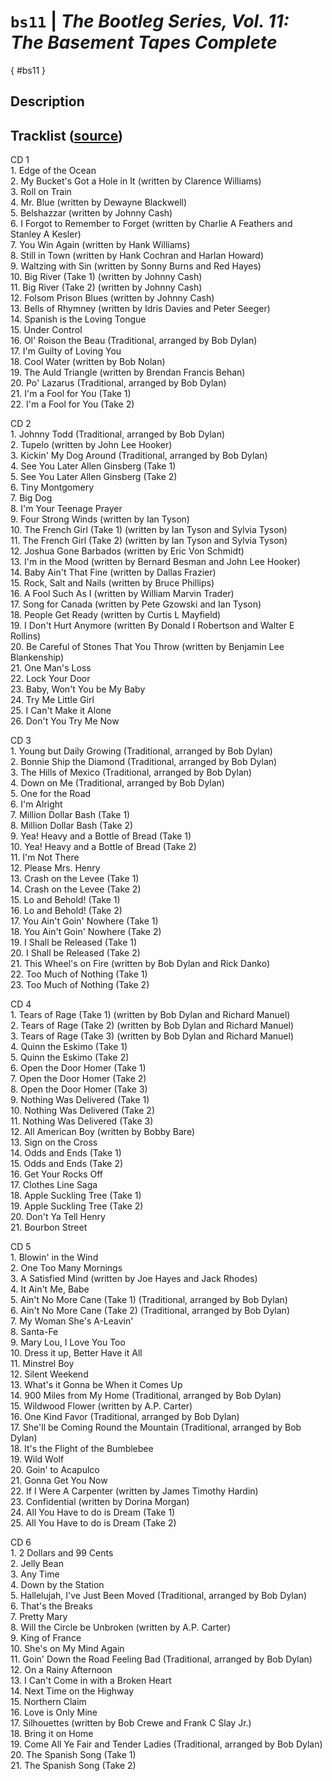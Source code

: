 # `bs11` | _The Bootleg Series, Vol. 11: The Basement Tapes Complete_

[](){ #bs11 }

## Description

## Tracklist ([source](https://www.bobdylan.com/albums/bootleg-series-vol-11-basement-tapes-complete/))

<p>CD 1<br />
1. Edge of the Ocean<br />
2. My Bucket's Got a Hole in It (written by Clarence Williams)<br />
3. Roll on Train<br />
4. Mr. Blue (written by Dewayne Blackwell)<br />
5. Belshazzar (written by Johnny Cash)<br />
6. I Forgot to Remember to Forget (written by Charlie A Feathers and Stanley A Kesler)<br />
7. You Win Again (written by Hank Williams)<br />
8. Still in Town (written by Hank Cochran and Harlan Howard)<br />
9. Waltzing with Sin (written by Sonny Burns and Red Hayes)<br />
10. Big River (Take 1) (written by Johnny Cash)<br />
11. Big River (Take 2) (written by Johnny Cash)<br />
12. Folsom Prison Blues (written by Johnny Cash)<br />
13. Bells of Rhymney (written by Idris Davies and Peter Seeger)<br />
14. Spanish is the Loving Tongue<br />
15. Under Control<br />
16. Ol' Roison the Beau (Traditional, arranged by Bob Dylan)<br />
17. I'm Guilty of Loving You<br />
18. Cool Water (written by Bob Nolan)<br />
19. The Auld Triangle (written by Brendan Francis Behan)<br />
20. Po' Lazarus (Traditional, arranged by Bob Dylan)<br />
21. I'm a Fool for You (Take 1)<br />
22. I'm a Fool for You (Take 2)</p>
<p>CD 2<br />
1. Johnny Todd (Traditional, arranged by Bob Dylan)<br />
2. Tupelo (written by John Lee Hooker)<br />
3. Kickin' My Dog Around (Traditional, arranged by Bob Dylan)<br />
4. See You Later Allen Ginsberg (Take 1)<br />
5. See You Later Allen Ginsberg (Take 2)<br />
6. Tiny Montgomery<br />
7. Big Dog<br />
8. I'm Your Teenage Prayer<br />
9. Four Strong Winds (written by Ian Tyson)<br />
10. The French Girl (Take 1) (written by Ian Tyson and Sylvia Tyson)<br />
11. The French Girl (Take 2) (written by Ian Tyson and Sylvia Tyson)<br />
12. Joshua Gone Barbados (written by Eric Von Schmidt)<br />
13. I'm in the Mood (written by Bernard Besman and John Lee Hooker)<br />
14. Baby Ain't That Fine (written by Dallas Frazier)<br />
15. Rock, Salt and Nails (written by Bruce Phillips)<br />
16. A Fool Such As I (written by William Marvin Trader)<br />
17. Song for Canada (written by Pete Gzowski and Ian Tyson)<br />
18. People Get Ready (written by Curtis L Mayfield)<br />
19. I Don't Hurt Anymore (written By Donald I Robertson and Walter E Rollins)<br />
20. Be Careful of Stones That You Throw (written by Benjamin Lee Blankenship)<br />
21. One Man's Loss<br />
22. Lock Your Door<br />
23. Baby, Won't You be My Baby<br />
24. Try Me Little Girl<br />
25. I Can't Make it Alone<br />
26. Don't You Try Me Now</p>
<p>CD 3<br />
1. Young but Daily Growing (Traditional, arranged by Bob Dylan)<br />
2. Bonnie Ship the Diamond (Traditional, arranged by Bob Dylan)<br />
3. The Hills of Mexico (Traditional, arranged by Bob Dylan)<br />
4. Down on Me (Traditional, arranged by Bob Dylan)<br />
5. One for the Road<br />
6. I'm Alright<br />
7. Million Dollar Bash (Take 1)<br />
8. Million Dollar Bash (Take 2)<br />
9. Yea! Heavy and a Bottle of Bread (Take 1)<br />
10. Yea! Heavy and a Bottle of Bread (Take 2)<br />
11. I'm Not There<br />
12. Please Mrs. Henry<br />
13. Crash on the Levee (Take 1)<br />
14. Crash on the Levee (Take 2)<br />
15. Lo and Behold! (Take 1)<br />
16. Lo and Behold! (Take 2)<br />
17. You Ain't Goin' Nowhere (Take 1)<br />
18. You Ain't Goin' Nowhere (Take 2)<br />
19. I Shall be Released (Take 1)<br />
20. I Shall be Released (Take 2)<br />
21. This Wheel's on Fire (written by Bob Dylan and Rick Danko)<br />
22. Too Much of Nothing (Take 1)<br />
23. Too Much of Nothing (Take 2)</p>
<p>CD 4<br />
1. Tears of Rage (Take 1) (written by Bob Dylan and Richard Manuel)<br />
2. Tears of Rage (Take 2) (written by Bob Dylan and Richard Manuel)<br />
3. Tears of Rage (Take 3) (written by Bob Dylan and Richard Manuel)<br />
4. Quinn the Eskimo (Take 1)<br />
5. Quinn the Eskimo (Take 2)<br />
6. Open the Door Homer (Take 1)<br />
7. Open the Door Homer (Take 2)<br />
8. Open the Door Homer (Take 3)<br />
9. Nothing Was Delivered (Take 1)<br />
10. Nothing Was Delivered (Take 2)<br />
11. Nothing Was Delivered (Take 3)<br />
12. All American Boy (written by Bobby Bare)<br />
13. Sign on the Cross<br />
14. Odds and Ends (Take 1)<br />
15. Odds and Ends (Take 2)<br />
16. Get Your Rocks Off<br />
17. Clothes Line Saga<br />
18. Apple Suckling Tree (Take 1)<br />
19. Apple Suckling Tree (Take 2)<br />
20. Don't Ya Tell Henry<br />
21. Bourbon Street</p>
<p>CD 5<br />
1. Blowin' in the Wind<br />
2. One Too Many Mornings<br />
3. A Satisfied Mind (written by Joe Hayes and Jack Rhodes)<br />
4. It Ain't Me, Babe<br />
5. Ain't No More Cane (Take 1) (Traditional, arranged by Bob Dylan)<br />
6. Ain't No More Cane (Take 2) (Traditional, arranged by Bob Dylan)<br />
7. My Woman She's A-Leavin'<br />
8. Santa-Fe<br />
9. Mary Lou, I Love You Too<br />
10. Dress it up, Better Have it All<br />
11. Minstrel Boy<br />
12. Silent Weekend<br />
13. What's it Gonna be When it Comes Up<br />
14. 900 Miles from My Home (Traditional, arranged by Bob Dylan)<br />
15. Wildwood Flower (written by A.P. Carter)<br />
16. One Kind Favor (Traditional, arranged by Bob Dylan)<br />
17. She'll be Coming Round the Mountain (Traditional, arranged by Bob Dylan)<br />
18. It's the Flight of the Bumblebee<br />
19. Wild Wolf<br />
20. Goin' to Acapulco<br />
21. Gonna Get You Now<br />
22. If I Were A Carpenter (written by James Timothy Hardin)<br />
23. Confidential (written by Dorina Morgan)<br />
24. All You Have to do is Dream (Take 1)<br />
25. All You Have to do is Dream (Take 2)</p>
<p>CD 6<br />
1. 2 Dollars and 99 Cents<br />
2. Jelly Bean<br />
3. Any Time<br />
4. Down by the Station<br />
5. Hallelujah, I've Just Been Moved (Traditional, arranged by Bob Dylan)<br />
6. That's the Breaks<br />
7. Pretty Mary<br />
8. Will the Circle be Unbroken (written by A.P. Carter)<br />
9. King of France<br />
10. She's on My Mind Again<br />
11. Goin' Down the Road Feeling Bad (Traditional, arranged by Bob Dylan)<br />
12. On a Rainy Afternoon<br />
13. I Can't Come in with a Broken Heart<br />
14. Next Time on the Highway<br />
15. Northern Claim<br />
16. Love is Only Mine<br />
17. Silhouettes (written by Bob Crewe and Frank C Slay Jr.)<br />
18. Bring it on Home<br />
19. Come All Ye Fair and Tender Ladies (Traditional, arranged by Bob Dylan)<br />
20. The Spanish Song (Take 1)<br />
21. The Spanish Song (Take 2)</p>
